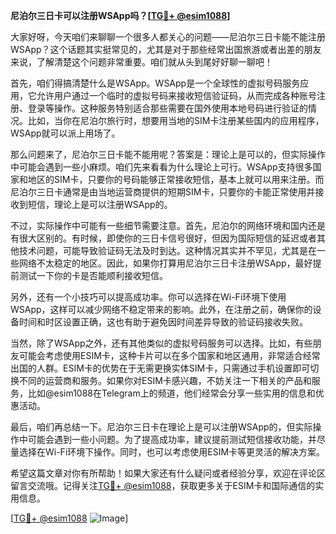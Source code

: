 **尼泊尔三日卡可以注册WSApp吗？[[TG💪+ @esim1088](https://t.me/s/esim1088)]**

大家好呀，今天咱们来聊聊一个很多人都关心的问题——尼泊尔三日卡能不能注册WSApp？这个话题其实挺常见的，尤其是对于那些经常出国旅游或者出差的朋友来说，了解清楚这个问题非常重要。咱们就从头到尾好好聊一聊吧！

首先，咱们得搞清楚什么是WSApp。WSApp是一个全球性的虚拟号码服务应用，它允许用户通过一个临时的虚拟号码来接收短信验证码，从而完成各种账号注册、登录等操作。这种服务特别适合那些需要在国外使用本地号码进行验证的情况。比如，当你在尼泊尔旅行时，想要用当地的SIM卡注册某些国内的应用程序，WSApp就可以派上用场了。

那么问题来了，尼泊尔三日卡能不能用呢？答案是：理论上是可以的，但实际操作中可能会遇到一些小麻烦。咱们先来看看为什么理论上可行。WSApp支持很多国家和地区的SIM卡，只要你的号码能够正常接收短信，基本上就可以用来注册。而尼泊尔三日卡通常是由当地运营商提供的短期SIM卡，只要你的卡能正常使用并接收到短信，理论上是可以注册WSApp的。

不过，实际操作中可能有一些细节需要注意。首先，尼泊尔的网络环境和国内还是有很大区别的。有时候，即使你的三日卡信号很好，但因为国际短信的延迟或者其他技术问题，可能导致验证码无法及时到达。这种情况其实并不罕见，尤其是在一些网络不太稳定的地区。因此，如果你打算用尼泊尔三日卡注册WSApp，最好提前测试一下你的卡是否能顺利接收短信。

另外，还有一个小技巧可以提高成功率。你可以选择在Wi-Fi环境下使用WSApp，这样可以减少网络不稳定带来的影响。此外，在注册之前，确保你的设备时间和时区设置正确，这也有助于避免因时间差异导致的验证码接收失败。

当然，除了WSApp之外，还有其他类似的虚拟号码服务可以选择。比如，有些朋友可能会考虑使用ESIM卡，这种卡片可以在多个国家和地区通用，非常适合经常出国的人群。ESIM卡的优势在于无需更换实体SIM卡，只需通过手机设置即可切换不同的运营商和服务。如果你对ESIM卡感兴趣，不妨关注一下相关的产品和服务，比如@esim1088在Telegram上的频道，他们经常会分享一些实用的信息和优惠活动。

最后，咱们再总结一下。尼泊尔三日卡在理论上是可以注册WSApp的，但实际操作中可能会遇到一些小问题。为了提高成功率，建议提前测试短信接收功能，并尽量选择在Wi-Fi环境下操作。同时，也可以考虑使用ESIM卡等更灵活的解决方案。

希望这篇文章对你有所帮助！如果大家还有什么疑问或者经验分享，欢迎在评论区留言交流哦。记得关注[TG💪+ @esim1088](https://t.me/s/esim1088)，获取更多关于ESIM卡和国际通信的实用信息。

[[TG💪+ @esim1088](https://t.me/s/esim1088) ![Image](https://i.postimg.cc/4NQfJmqS/Snipaste-2025-05-13-00-14-12.png)]